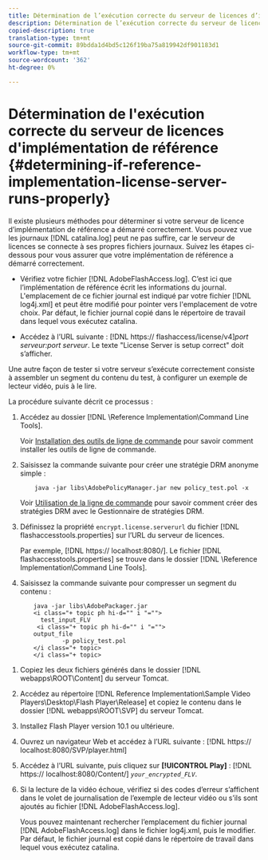 ```yaml
---
title: Détermination de l’exécution correcte du serveur de licences d’implémentation des références
description: Détermination de l’exécution correcte du serveur de licences d’implémentation des références
copied-description: true
translation-type: tm+mt
source-git-commit: 89bdda1d4bd5c126f19ba75a819942df901183d1
workflow-type: tm+mt
source-wordcount: '362'
ht-degree: 0%

---
```



# Détermination de l&#39;exécution correcte du serveur de licences d&#39;implémentation de référence {#determining-if-reference-implementation-license-server-runs-properly}

Il existe plusieurs méthodes pour déterminer si votre serveur de licence d’implémentation de référence a démarré correctement. Vous pouvez vue les journaux [!DNL catalina.log] peut ne pas suffire, car le serveur de licences se connecte à ses propres fichiers journaux. Suivez les étapes ci-dessous pour vous assurer que votre implémentation de référence a démarré correctement.

* Vérifiez votre fichier [!DNL AdobeFlashAccess.log]. C’est ici que l’implémentation de référence écrit les informations du journal. L&#39;emplacement de ce fichier journal est indiqué par votre fichier [!DNL log4j.xml] et peut être modifié pour pointer vers l&#39;emplacement de votre choix. Par défaut, le fichier journal copié dans le répertoire de travail dans lequel vous exécutez catalina.

* Accédez à l’URL suivante : [!DNL https:// flashaccess/license/v4]*port serveur:port serveur*. Le texte &quot;License Server is setup correct&quot; doit s’afficher.

Une autre façon de tester si votre serveur s’exécute correctement consiste à assembler un segment du contenu du test, à configurer un exemple de lecteur vidéo, puis à le lire.

La procédure suivante décrit ce processus :

1. Accédez au dossier [!DNL \Reference Implementation\Command Line Tools].

   Voir [Installation des outils de ligne de commande](../drm-reference-implementations/command-line-tools/install-command-line-tools.md) pour savoir comment installer les outils de ligne de commande.

1. Saisissez la commande suivante pour créer une stratégie DRM anonyme simple :

   ```
       java -jar libs\AdobePolicyManager.jar new policy_test.pol -x
   ```

   Voir [Utilisation de la ligne de commande](../drm-reference-implementations/command-line-tools/configure-command-line-tools/policy-manager/policy-manager-command-line-usage.md) pour savoir comment créer des stratégies DRM avec le Gestionnaire de stratégies DRM.

1. Définissez la propriété `encrypt.license.serverurl` du fichier [!DNL flashaccesstools.properties] sur l’URL du serveur de licences.

   Par exemple, [!DNL https:// localhost:8080/]. Le fichier [!DNL flashaccesstools.properties] se trouve dans le dossier [!DNL \Reference Implementation\Command Line Tools].

1. Saisissez la commande suivante pour compresser un segment du contenu :

```
       java -jar libs\AdobePackager.jar  
       <i class="+ topic ph hi-d="" i "="">
         test_input_FLV  
        <i class="+ topic ph hi-d="" i "="">
       output_file  
               -p policy_test.pol 
       </i class="+ topic> 
       </i class="+ topic>
```

1. Copiez les deux fichiers générés dans le dossier [!DNL webapps\ROOT\Content] du serveur Tomcat.
1. Accédez au répertoire [!DNL Reference Implementation\Sample Video Players\Desktop\Flash Player\Release] et copiez le contenu dans le dossier [!DNL webapps\ROOT\SVP\] du serveur Tomcat.

1. Installez Flash Player version 10.1 ou ultérieure.
1. Ouvrez un navigateur Web et accédez à l’URL suivante : [!DNL        https:// localhost:8080/SVP/player.html]

1. Accédez à l’URL suivante, puis cliquez sur **[!UICONTROL Play]** : [!DNL https:// localhost:8080/Content/] *`your_encrypted_FLV`*.

1. Si la lecture de la vidéo échoue, vérifiez si des codes d’erreur s’affichent dans le volet de journalisation de l’exemple de lecteur vidéo ou s’ils sont ajoutés au fichier [!DNL AdobeFlashAccess.log].

   Vous pouvez maintenant rechercher l’emplacement du fichier journal [!DNL AdobeFlashAccess.log] dans le fichier log4j.xml, puis le modifier. Par défaut, le fichier journal est copié dans le répertoire de travail dans lequel vous exécutez catalina.

